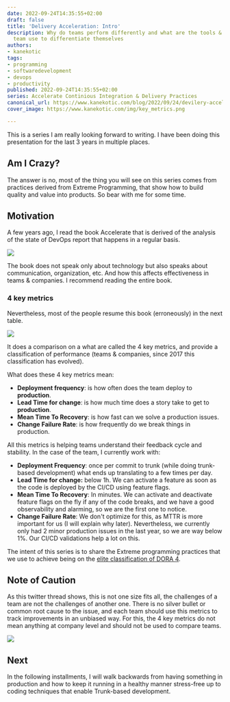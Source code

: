 ```yaml
---
date: 2022-09-24T14:35:55+02:00
draft: false
title: 'Delivery Acceleration: Intro'
description: Why do teams perform differently and what are the tools & practices some
  team use to differentiate themselves
authors:
- kanekotic
tags:
- programming
- softwaredevelopment
- devops
- productivity
published: 2022-09-24T14:35:55+02:00
series: Accelerate Continious Integration & Delivery Practices
canonical_url: https://www.kanekotic.com/blog/2022/09/24/devilery-acceleration-intro
cover_image: https://www.kanekotic.com/img/key_metrics.png

---
```

This is a series I am really looking forward to writing. I have been doing this presentation for the last 3 years in multiple places.

## Am I Crazy?

The answer is no, most of the thing you will see on this series comes from practices derived from Extreme Programming, that show how to build quality and value into products. So bear with me for some time.

## Motivation

A few years ago, I read the book Accelerate that is derived of the analysis of the state of DevOps report that happens in a regular basis.

![](https://www.kanekotic.com/img/accelerate.jpg)

The book does not speak only about technology but also speaks about communication, organization, etc. And how this affects effectiveness in teams & companies. I recommend reading the entire book.

### 4 key metrics

Nevertheless, most of the people resume this book (erroneously) in the next table.

![](https://www.kanekotic.com/img/key_metrics.png)

It does a comparison on a what are called the 4 key metrics, and provide a classification of performance (teams & companies, since 2017 this classification has evolved).

What does these 4 key metrics  mean:

* **Deployment frequency**: is how often does the team deploy to **production**.
* **Lead Time for change**: is how much time does a story take to get to **production**.
* **Mean Time To Recovery**: is how fast can we solve a production issues.
* **Change Failure Rate**: is how frequently do we break things in production.

All this metrics is helping teams understand their feedback cycle and stability. In the case of the team, I currently work with:

* **Deployment Frequency**: once per commit to trunk (while doing trunk-based development) what ends up translating to a few times per day.
* **Lead Time for change:** below 1h. We can activate a feature as soon as the code is deployed by the CI/CD using feature flags.
* **Mean Time To Recovery**: In minutes. We can activate and deactivate feature flags on the fly if any of the code breaks, and we have a good observability and alarming, so we are the first one to notice.
* **Change Failure Rate**: We don't optimize for this, as MTTR is more important for us (I will explain why later). Nevertheless, we currently only had 2 minor production issues in the last year, so we are way below 1%. Our CI/CD validations help a lot on this.

The intent of this series is to share the Extreme programming practices that we use to achieve being on the [elite classification of DORA 4](https://www.devops-research.com/quickcheck.html).

## Note of Caution

As this twitter thread shows, this is not one size fits all, the challenges of a team are not the challenges of another one.  There is no silver bullet or common root cause to the issue, and each team should use this metrics to track improvements in an unbiased way. For this, the 4 key metrics do not mean anything at company level and should not be used to compare teams.

![](https://www.kanekotic.com/img/metrics_caution.png)

## Next

In the following installments, I will walk backwards from having something in production and how to keep it running in a healthy manner stress-free up to coding techniques that enable Trunk-based development.